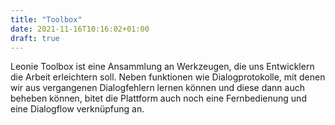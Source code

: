 ```yaml
---
title: "Toolbox"
date: 2021-11-16T10:16:02+01:00
draft: true
---
```

Leonie Toolbox ist eine Ansammlung an Werkzeugen, die uns Entwicklern die Arbeit erleichtern soll. Neben funktionen wie Dialogprotokolle, mit denen wir aus vergangenen Dialogfehlern lernen können und diese dann auch beheben können, bitet die Plattform auch noch eine Fernbedienung und eine Dialogflow verknüpfung an.
